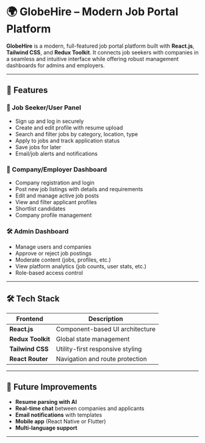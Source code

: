 # 🌍 GlobeHire – Modern Job Portal Platform

**GlobeHire** is a modern, full-featured job portal platform built with **React.js**, **Tailwind CSS**, and **Redux Toolkit**. It connects job seekers with companies in a seamless and intuitive interface while offering robust management dashboards for admins and employers.

---

## 🚀 Features

### 👤 Job Seeker/User Panel
- Sign up and log in securely
- Create and edit profile with resume upload
- Search and filter jobs by category, location, type
- Apply to jobs and track application status
- Save jobs for later
- Email/job alerts and notifications

### 🏢 Company/Employer Dashboard
- Company registration and login
- Post new job listings with details and requirements
- Edit and manage active job posts
- View and filter applicant profiles
- Shortlist candidates
- Company profile management

### 🛠️ Admin Dashboard
- Manage users and companies
- Approve or reject job postings
- Moderate content (jobs, profiles, etc.)
- View platform analytics (job counts, user stats, etc.)
- Role-based access control

---

## 🛠️ Tech Stack

| Frontend         | Description                       |
|------------------|-----------------------------------|
| **React.js**      | Component-based UI architecture   |
| **Redux Toolkit** | Global state management           |
| **Tailwind CSS**  | Utility-first responsive styling  |
| **React Router**  | Navigation and route protection   |

---

## 🔮 Future Improvements  
- **Resume parsing with AI**  
- **Real-time chat** between companies and applicants  
- **Email notifications** with templates  
- **Mobile app** (React Native or Flutter)  
- **Multi-language support**  

--- 
